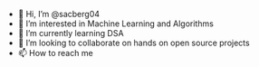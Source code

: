- 👋 Hi, I’m @sacberg04
- 👀 I’m interested in Machine Learning and Algorithms
- 🌱 I’m currently learning DSA
- 💞️ I’m looking to collaborate on hands on open source projects
- 📫 How to reach me 

<!---
sacberg04/sacberg04 is a ✨ special ✨ repository because its `README.md` (this file) appears on your GitHub profile.
You can click the Preview link to take a look at your changes.
--->
